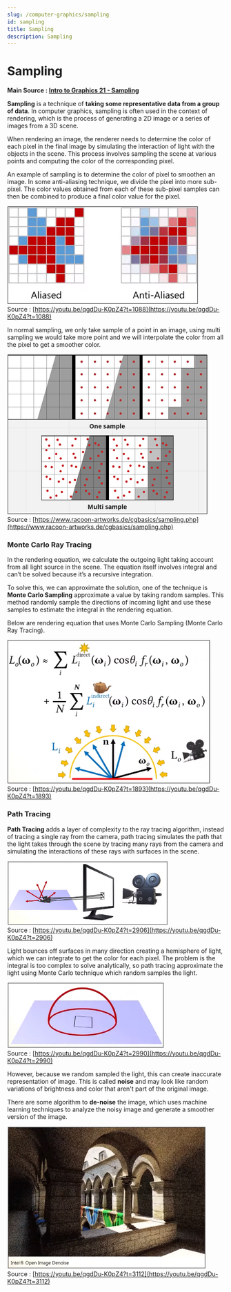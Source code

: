```yaml
---
slug: /computer-graphics/sampling
id: sampling
title: Sampling
description: Sampling
---
```

# Sampling

**Main Source : [Intro to Graphics 21 - Sampling](https://youtu.be/qgdDu-K0pZ4)**

**Sampling** is a technique of **taking some representative data from a group of data**. In computer graphics, sampling is often used in the context of rendering, which is the process of generating a 2D image or a series of images from a 3D scene. 

When rendering an image, the renderer needs to determine the color of each pixel in the final image by simulating the interaction of light with the objects in the scene. This process involves sampling the scene at various points and computing the color of the corresponding pixel.

An example of sampling is to determine the color of pixel to smoothen an image. In some anti-aliasing technique, we divide the pixel into more sub-pixel. The color values obtained from each of these sub-pixel samples can then be combined to produce a final color value for the pixel.

![Comparison of pixelated aliased triangle and a more smoother anti-aliased triangle](./anti-aliasing-sampling.png)  
Source : [https://youtu.be/qgdDu-K0pZ4?t=1088](https://youtu.be/qgdDu-K0pZ4?t=1088)

In normal sampling, we only take sample of a point in an image, using multi sampling we would take more point and we will interpolate the color from all the pixel to get a smoother color.

![Comparing single sample and multi sample taking more than one sample on each pixel](./multi-pixel-sampling.png)  
Source : [https://www.racoon-artworks.de/cgbasics/sampling.php](https://www.racoon-artworks.de/cgbasics/sampling.php)

### Monte Carlo Ray Tracing

In the rendering equation, we calculate the outgoing light taking account from all light source in the scene. The equation itself involves integral and can’t be solved because it’s a recursive integration. 

To solve this, we can approximate the solution, one of the technique is **Monte Carlo Sampling** approximate a value by taking random samples. This method randomly sample the directions of incoming light and use these samples to estimate the integral in the rendering equation.

Below are rendering equation that uses Monte Carlo Sampling (Monte Carlo Ray Tracing).

![Equation of monte carlo sampling taking only few outgoing light source](./monte-carlo-rendering-equation.png)  
Source : [https://youtu.be/qgdDu-K0pZ4?t=1893](https://youtu.be/qgdDu-K0pZ4?t=1893)

### Path Tracing

**Path Tracing** adds a layer of complexity to the ray tracing algorithm, instead of tracing a single ray from the camera, path tracing simulates the path that the light takes through the scene by tracing many rays from the camera and simulating the interactions of these rays with surfaces in the scene.

![A few ray comes from camera and bounces from a plane](./path-tracing.png)  
Source : [https://youtu.be/qgdDu-K0pZ4?t=2906](https://youtu.be/qgdDu-K0pZ4?t=2906)

Light bounces off surfaces in many direction creating a hemisphere of light, which we can integrate to get the color for each pixel. The problem is the integral is too complex to solve analytically, so path tracing approximate the light using Monte Carlo technique which random samples the light.

![Light bouncing creates hemisphere of light](./hemisphere-of-light.png)  
Source : [https://youtu.be/qgdDu-K0pZ4?t=2990](https://youtu.be/qgdDu-K0pZ4?t=2990)

However, because we random sampled the light, this can create inaccurate representation of image. This is called **noise** and may look like random variations of brightness and color that aren't part of the original image.

There are some algorithm to **de-noise** the image, which uses machine learning techniques to analyze the noisy image and generate a smoother version of the image.

![A noised images](./noised-image.png)  
Source : [https://youtu.be/qgdDu-K0pZ4?t=3112](https://youtu.be/qgdDu-K0pZ4?t=3112)